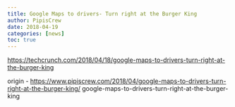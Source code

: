 ```yaml
---
title: Google Maps to drivers- Turn right at the Burger King
author: PipisCrew
date: 2018-04-19
categories: [news]
toc: true
---
```


https://techcrunch.com/2018/04/18/google-maps-to-drivers-turn-right-at-the-burger-king

origin - https://www.pipiscrew.com/2018/04/google-maps-to-drivers-turn-right-at-the-burger-king/ google-maps-to-drivers-turn-right-at-the-burger-king